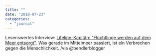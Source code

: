 ```yaml
---
title: ""
date: "2018-07-23"
categories: 
  - "journal"
---
```


Lesenswertes Interview: [Lifeline-Kapitän: "Flüchtlinge werden auf dem Meer entsorgt"](https://goo.gl/v5meEc). Was gerade im Mittelmeer passiert, ist ein Verbrechen gegen die Menschlichkeit. /via @bendlerblogger
